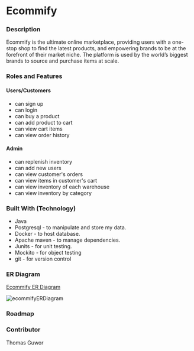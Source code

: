 # Ecommify


### Description
Ecommify is the ultimate online marketplace, providing users with a one-stop shop to find the latest products, and empowering brands to be at the forefront of their market niche. The platform is used by the world’s biggest brands to source and purchase items at scale.

### Roles and Features

#### Users/Customers
- can sign up
- can login
- can buy a product
- can add product to cart
- can view cart items
- can view order history

#### Admin
- can replenish inventory
- can add new users
- can view customer's orders
- can view items in customer's cart
- can view inventory of each warehouse
- can view inventory by category

### Built With (Technology)

- Java 
- Postgresql - to manipulate and store my data.
- Docker - to host database.
- Apache maven - to manage dependencies.
- Junits - for unit testing.
- Mockito - for object testing
- git - for version control
### ER Diagram
[Ecommify ER Diagram](https://i.imgur.com/OGfhEM9.jpg)

![ecommifyERDiagram](https://user-images.githubusercontent.com/29290107/186351247-d75d4039-711b-4d11-9ba8-7d0b30c9c691.png)

### Roadmap

### Contributor
Thomas Guwor
